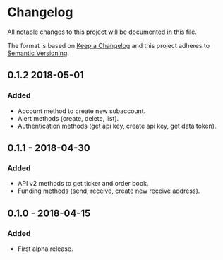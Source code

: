 # Changelog
All notable changes to this project will be documented in this file.

The format is based on [Keep a Changelog](http://keepachangelog.com/en/1.0.0/)
and this project adheres to [Semantic Versioning](http://semver.org/spec/v2.0.0.html).

## 0.1.2 2018-05-01
### Added
- Account method to create new subaccount.
- Alert methods (create, delete, list).
- Authentication methods (get api key, create api key, get data token).

## 0.1.1 - 2018-04-30
### Added
- API v2 methods to get ticker and order book.
- Funding methods (send, receive, create new receive address).

## 0.1.0 - 2018-04-15
### Added
- First alpha release.